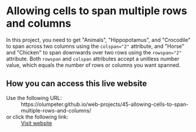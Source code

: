 # Allowing cells to span multiple rows and columns

In this project, you need to get &quot;Animals&quot;, &quot;Hippopotamus&quot;, and &quot;Crocodile&quot; to span across two columns using the <code>colspan=&quot;2&quot;</code> attribute, and &quot;Horse&quot; and &quot;Chicken&quot; to span downwards over two rows using the <code>rowspan=&quot;2&quot;</code> attribute. Both <code>rowspan</code> and <code>colspan</code> attributes accept a unitless number value, which equals the number of rows or columns you want spanned.

## How you can access this live website

<dl>
  Use the following URL:
  <dd>
    https://olumpeter.github.io/web-projects/45-allowing-cells-to-span-multiple-rows-and-columns/
  </dd>
  or click the following link:
  <dd>
    <a href="https://olumpeter.github.io/web-projects/45-allowing-cells-to-span-multiple-rows-and-columns/">Visit website</a>
  </dd>
</dl>
